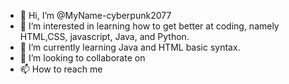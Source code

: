 - 👋 Hi, I’m @MyName-cyberpunk2077
- 👀 I’m interested in learning how to get better at coding, namely HTML,CSS, javascript, Java, and Python.
- 🌱 I’m currently learning Java and HTML basic syntax.
- 💞️ I’m looking to collaborate on 
- 📫 How to reach me 

<!---
MyName-cyberpunk2077/MyName-cyberpunk2077 is a ✨ special ✨ repository because its `README.md` (this file) appears on your GitHub profile.
You can click the Preview link to take a look at your changes.
--->
